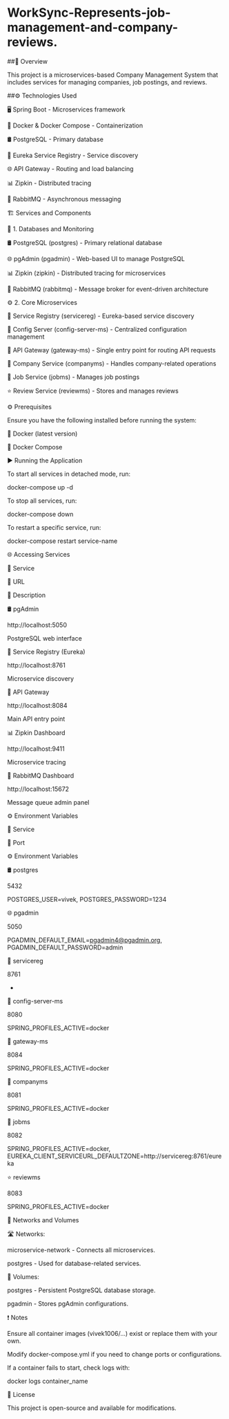 # WorkSync-Represents-job-management-and-company-reviews.
##📝 Overview

This project is a microservices-based Company Management System that includes services for managing companies, job postings, and reviews.

##⚙️ Technologies Used

🖥️ Spring Boot - Microservices framework

🐳 Docker & Docker Compose - Containerization

🛢️ PostgreSQL - Primary database

📡 Eureka Service Registry - Service discovery

🌐 API Gateway - Routing and load balancing

📊 Zipkin - Distributed tracing

📩 RabbitMQ - Asynchronous messaging

🏗️ Services and Components

🐄️ 1. Databases and Monitoring

🛢️ PostgreSQL (postgres) - Primary relational database

🌐 pgAdmin (pgadmin) - Web-based UI to manage PostgreSQL

📊 Zipkin (zipkin) - Distributed tracing for microservices

📩 RabbitMQ (rabbitmq) - Message broker for event-driven architecture

⚙️ 2. Core Microservices

📡 Service Registry (servicereg) - Eureka-based service discovery

🔧 Config Server (config-server-ms) - Centralized configuration management

🚪 API Gateway (gateway-ms) - Single entry point for routing API requests

🏢 Company Service (companyms) - Handles company-related operations

💼 Job Service (jobms) - Manages job postings

⭐ Review Service (reviewms) - Stores and manages reviews

⚙️ Prerequisites

Ensure you have the following installed before running the system:

🐳 Docker (latest version)

📜 Docker Compose

▶️ Running the Application

To start all services in detached mode, run:

docker-compose up -d

To stop all services, run:

docker-compose down

To restart a specific service, run:

docker-compose restart service-name

🌐 Accessing Services

📌 Service

🔗 URL

📝 Description

🛢️ pgAdmin

http://localhost:5050

PostgreSQL web interface

📡 Service Registry (Eureka)

http://localhost:8761

Microservice discovery

🚪 API Gateway

http://localhost:8084

Main API entry point

📊 Zipkin Dashboard

http://localhost:9411

Microservice tracing

📩 RabbitMQ Dashboard

http://localhost:15672

Message queue admin panel

⚙️ Environment Variables

📌 Service

📲 Port

⚙️ Environment Variables

🛢️ postgres

5432

POSTGRES_USER=vivek, POSTGRES_PASSWORD=1234

🌐 pgadmin

5050

PGADMIN_DEFAULT_EMAIL=pgadmin4@pgadmin.org, PGADMIN_DEFAULT_PASSWORD=admin

📡 servicereg

8761

-

🔧 config-server-ms

8080

SPRING_PROFILES_ACTIVE=docker

🚪 gateway-ms

8084

SPRING_PROFILES_ACTIVE=docker

🏢 companyms

8081

SPRING_PROFILES_ACTIVE=docker

💼 jobms

8082

SPRING_PROFILES_ACTIVE=docker, EUREKA_CLIENT_SERVICEURL_DEFAULTZONE=http://servicereg:8761/eureka

⭐ reviewms

8083

SPRING_PROFILES_ACTIVE=docker

🔗 Networks and Volumes

🛣️ Networks:

microservice-network - Connects all microservices.

postgres - Used for database-related services.

💾 Volumes:

postgres - Persistent PostgreSQL database storage.

pgadmin - Stores pgAdmin configurations.

❗ Notes

Ensure all container images (vivek1006/...) exist or replace them with your own.

Modify docker-compose.yml if you need to change ports or configurations.

If a container fails to start, check logs with:

docker logs container_name

📜 License

This project is open-source and available for modifications.



